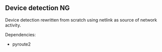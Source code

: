 ## Device detection NG

Device detection rewritten from scratch using netlink as source of network activity.

Dependencies:
* pyroute2
